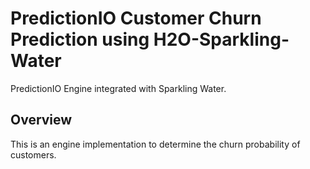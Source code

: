 # PredictionIO Customer Churn Prediction using H2O-Sparkling-Water
PredictionIO Engine integrated with Sparkling Water. 

## Overview
This is an engine implementation to determine the churn probability of customers. 

